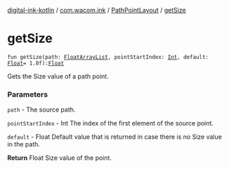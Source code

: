 [digital-ink-kotlin](../../index.md) / [com.wacom.ink](../index.md) / [PathPointLayout](index.md) / [getSize](./get-size.md)

# getSize

`fun getSize(path: `[`FloatArrayList`](../-float-array-list/index.md)`, pointStartIndex: `[`Int`](https://kotlinlang.org/api/latest/jvm/stdlib/kotlin/-int/index.html)`, default: `[`Float`](https://kotlinlang.org/api/latest/jvm/stdlib/kotlin/-float/index.html)` = 1.0f): `[`Float`](https://kotlinlang.org/api/latest/jvm/stdlib/kotlin/-float/index.html)

Gets the Size value of a path point.

### Parameters

`path` - The source path.

`pointStartIndex` - Int The index of the first element of the source point.

`default` - Float Default value that is returned in case there is no Size value in the path.

**Return**
Float Size value of the point.

